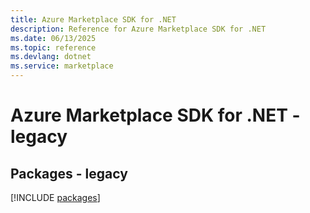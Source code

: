 ```yaml
---
title: Azure Marketplace SDK for .NET
description: Reference for Azure Marketplace SDK for .NET
ms.date: 06/13/2025
ms.topic: reference
ms.devlang: dotnet
ms.service: marketplace
---
```

# Azure Marketplace SDK for .NET - legacy
## Packages - legacy
[!INCLUDE [packages](marketplace-index.md)]